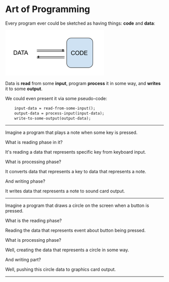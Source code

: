 # Art of Programming

Every program ever could be sketched as having  things: **code** and **data**:

![Image1](images/code-and-data.png)

Data is **read** from some **input**, program **process** it in some way, and **writes** it to some **output**.

We could even present it via some pseudo-code:

```
    input-data = read-from-some-input();
    output-data = process-input(input-data);
    write-to-some-output(output-data);    
```

---

Imagine a program that plays a note when some key is pressed.

What is reading phase in it?

It's reading a data that represents specific key from keyboard input.  

What is processing phase?

It converts data that represents a key to data that represents a note.

And writing phase?

It writes data that represents a note to sound card output.

---

Imagine a program that draws a circle on the screen when a button is pressed.

What is the reading phase?

Reading the data that represents event about button being pressed.

What is processing phase?

Well, creating the data that represents a circle in some way.

And writing part?

Well, pushing this circle data to graphics card output.

---

 